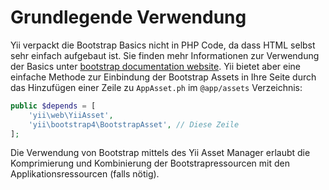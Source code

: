 Grundlegende Verwendung
=======================

Yii verpackt die Bootstrap Basics nicht in PHP Code, da dass HTML selbst sehr einfach aufgebaut ist. Sie finden mehr 
Informationen zur Verwendung der Basics unter [bootstrap documentation website](https://getbootstrap.com/docs/4.0/getting-started/introduction/). Yii bietet
aber eine einfache Methode zur Einbindung der Bootstrap Assets in Ihre Seite durch das Hinzufügen einer Zeile zu `AppAsset.ph`
im `@app/assets` Verzeichnis:

```php
public $depends = [
    'yii\web\YiiAsset',
    'yii\bootstrap4\BootstrapAsset', // Diese Zeile
];
```

Die Verwendung von Bootstrap mittels des Yii Asset Manager erlaubt die Komprimierung und Kombinierung der Bootstrapressourcen
mit den Applikationsressourcen (falls nötig).
